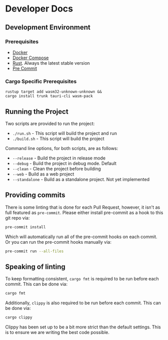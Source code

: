 # Developer Docs

## Development Environment

### Prerequisites

- [Docker](https://www.docker.com/)
- [Docker Compose](https://docs.docker.com/compose/)
- [Rust](https://www.rust-lang.org/). Always the latest stable version
- [Pre Commit](https://pre-commit.com/)

### Cargo Specific Prerequisites

```shell
rustup target add wasm32-unknown-unknown &&
cargo install trunk tauri-cli wasm-pack
```

## Running the Project

Two scripts are provided to run the project:

- `./run.sh` - This script will build the project and run
- `./build.sh` - This script will build the project

Command line options, for both scripts, are as follows:

- `--release` - Build the project in release mode
- `--debug` - Build the project in debug mode. Default
- `--clean` - Clean the project before building
- `--web` - Build as a web project
- `--standalone` - Build as a standalone project. Not yet implemented

## Providing commits

There is some linting that is done for each Pull Request, however, it isn't as full featured as `pre-commit`. Please either install pre-commit as a hook to this git repo via:

```bash
pre-commit install
```

Which will automatically run all of the pre-commit hooks on each commit. Or you can run the pre-commit hooks manually via:

```bash
pre-commit run --all-files
```

## Speaking of linting

To keep formatting consistent, `cargo fmt` is required to be run before each commit. This can be done via:

```bash
cargo fmt
```

Additionally, `clippy` is also required to be run before each commit. This can be done via:

```bash
cargo clippy
```

Clippy has been set up to be a bit more strict than the default settings. This is to ensure we are writing the best code possible.
